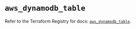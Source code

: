 # `aws_dynamodb_table`

Refer to the Terraform Registry for docs: [`aws_dynamodb_table`](https://registry.terraform.io/providers/hashicorp/aws/6.8.0/docs/resources/dynamodb_table).
